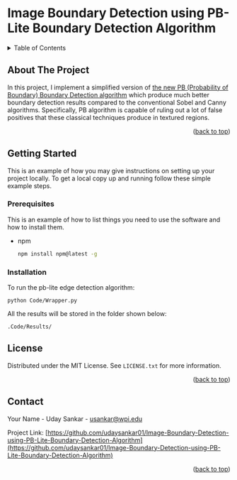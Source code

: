 <a name="readme-top"></a>

# Image Boundary Detection using PB-Lite Boundary Detection Algorithm

<!-- TABLE OF CONTENTS -->
<details>
  <summary>Table of Contents</summary>
  <ol>
    <li>
      <a href="#about-the-project">About The Project</a>
    </li>
    <li>
      <a href="#getting-started">Getting Started</a>
      <ul>
        <li><a href="#prerequisites">Prerequisites</a></li>
        <li><a href="#installation">Installation</a></li>
      </ul>
    </li>
    <li><a href="#license">License</a></li>
    <li><a href="#contact">Contact</a></li>
    <li><a href="#acknowledgments">Acknowledgments</a></li>
  </ol>
</details>


<!-- ABOUT THE PROJECT -->
## About The Project

In this project, I implement a simplified version of [the new PB (Probability of Boundary) Boundary Detection algorithm](https://www2.eecs.berkeley.edu/Research/Projects/CS/vision/grouping/papers/amfm_pami2010.pdf) which produce much better boundary detection results compared to the conventional Sobel and Canny algorithms. Specifically, PB algorithm is capable of ruling out a lot of false positives that these classical techniques produce in textured regions.

<p align="right">(<a href="#readme-top">back to top</a>)</p>


<!-- GETTING STARTED -->
## Getting Started

This is an example of how you may give instructions on setting up your project locally.
To get a local copy up and running follow these simple example steps.

### Prerequisites

This is an example of how to list things you need to use the software and how to install them.
* npm
  ```sh
  npm install npm@latest -g
  ```

### Installation

To run the pb-lite edge detection algorithm:

`python Code/Wrapper.py`

All the results will be stored in the folder shown below:

`.Code/Results/`


<!-- LICENSE -->
## License

Distributed under the MIT License. See `LICENSE.txt` for more information.

<p align="right">(<a href="#readme-top">back to top</a>)</p>


<!-- CONTACT -->
## Contact

Your Name - Uday Sankar - usankar@wpi.edu

Project Link: [https://github.com/udaysankar01/Image-Boundary-Detection-using-PB-Lite-Boundary-Detection-Algorithm](https://github.com/udaysankar01/Image-Boundary-Detection-using-PB-Lite-Boundary-Detection-Algorithm)

<p align="right">(<a href="#readme-top">back to top</a>)</p>
